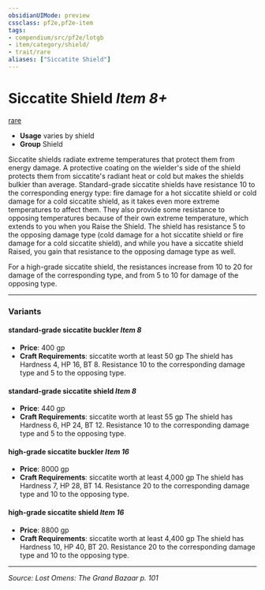 ```yaml
---
obsidianUIMode: preview
cssclass: pf2e,pf2e-item
tags:
- compendium/src/pf2e/lotgb
- item/category/shield/
- trait/rare
aliases: ["Siccatite Shield"]
---
```

# Siccatite Shield *Item 8+*  
[rare](rules/traits/rare.md "Rare Rarity Trait")  

- **Usage** varies by shield
- **Group** Shield 

Siccatite shields radiate extreme temperatures that protect them from energy damage. A protective coating on the wielder's side of the shield protects them from siccatite's radiant heat or cold but makes the shields bulkier than average. Standard-grade siccatite shields have resistance 10 to the corresponding energy type: fire damage for a hot siccatite shield or cold damage for a cold siccatite shield, as it takes even more extreme temperatures to affect them. They also provide some resistance to opposing temperatures because of their own extreme temperature, which extends to you when you Raise the Shield. The shield has resistance 5 to the opposing damage type (cold damage for a hot siccatite shield or fire damage for a cold siccatite shield), and while you have a siccatite shield Raised, you gain that resistance to the opposing damage type as well.

For a high-grade siccatite shield, the resistances increase from 10 to 20 for damage of the corresponding type, and from 5 to 10 for damage of the opposing type.

---
### Variants

#### standard-grade siccatite buckler *Item 8*

- **Price**: 400 gp
- **Craft Requirements**: siccatite worth at least 50 gp The shield has Hardness 4, HP 16, BT 8. Resistance 10 to the corresponding damage type and 5 to the opposing type.

#### standard-grade siccatite shield *Item 8*

- **Price**: 440 gp
- **Craft Requirements**: siccatite worth at least 55 gp The shield has Hardness 6, HP 24, BT 12. Resistance 10 to the corresponding damage type and 5 to the opposing type.

#### high-grade siccatite buckler *Item 16*

- **Price**: 8000 gp
- **Craft Requirements**: siccatite worth at least 4,000 gp The shield has Hardness 7, HP 28, BT 14. Resistance 20 to the corresponding damage type and 10 to the opposing type.

#### high-grade siccatite shield *Item 16*

- **Price**: 8800 gp
- **Craft Requirements**: siccatite worth at least 4,400 gp The shield has Hardness 10, HP 40, BT 20. Resistance 20 to the corresponding damage type and 10 to the opposing type.

---
*Source: Lost Omens: The Grand Bazaar p. 101*